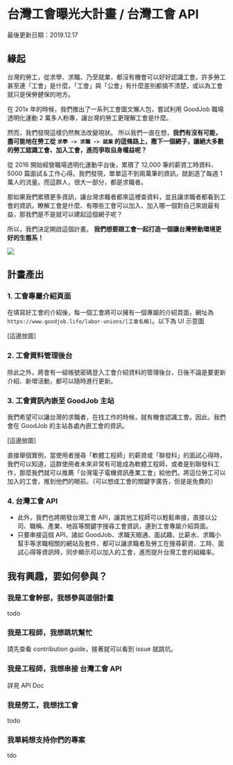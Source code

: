 # 台灣工會曝光大計畫 / 台灣工會 API 

最後更新日期：2019.12.17

## 緣起
台灣的勞工，從求學、求職、乃至就業，都沒有機會可以好好認識工會。許多勞工甚至連「工會」是什麼，「工會」與「公會」有什麼差別都搞不清楚，或以為工會就只是保勞健保的地方。

在 201x 年的時候，我們推出了一系列工會圖文懶人包，嘗試利用 GoodJob 職場透明化運動 2 萬多人粉專，讓台灣的勞工更理解工會是什麼。

然而，我們發現這樣仍然無法改變現狀。
所以我們一直在想，**我們有沒有可能，盡可能地在勞工從 `求學 -> 求職 -> 就業` 的這條路上，撒下一個網子，讓絕大多數的勞工認識工會、加入工會，進而爭取自身權益呢？**

從 2016 開始經營職場透明化運動平台後，累積了 12,000 筆的薪資工時資料、5000 篇面試＆工作心得。我們發現，單單這不到兩萬筆的資訊，就創造了每週 1 萬人的流量。而這群人，很大一部分，都是求職者。

那如果我們累積更多資訊，讓台灣求職者都來這裡查資料，並且讓求職者都看到工會的資訊，瞭解工會是什麼、有哪些工會可以加入、加入哪一個對自己來說最有益，那我們是不是就可以建起這個網子呢？

所以，我們決定開啟這個計畫。
**我們想要跟工會一起打造一個讓台灣勞動環境更好的生態系！**

![](https://i.imgur.com/d7J7RZs.png)


## 計畫產出

### 1. 工會專屬介紹頁面
在填寫好工會的介紹後，每一個工會將可以擁有一個專屬的介紹頁面，網址為 `https://www.goodjob.life/labor-unions/[工會名稱]`。以下為 UI 示意圖

[這邊放圖]

### 2. 工會資料管理後台
除此之外，將會有一組帳號密碼登入工會介紹資料的管理後台，日後不論是要更新介紹、新增活動，都可以隨時進行更新。

### 3. 工會資訊內嵌至 GoodJob 主站
我們希望可以讓台灣的求職者，在找工作的時候，就有機會認識工會。因此，我們會在 GoodJob 的主站各處內嵌工會的資訊。

[這邊放圖]

直接舉個實例，當使用者搜尋「軟體工程師」的薪資或「聯發科」的面試心得時，我們可以知道，這群使用者未來非常有可能成為軟體工程師，或者是到聯發科工作，那麼我們就可以推薦「台灣電子電機資訊產業工會」給他們。將這位勞工可以加入的工會，推到他們的眼前。（可以想成工會的關鍵字廣告，但是是免費的）


### 4. 台灣工會 API
- 此外，我們也將開發台灣工會 API，讓其他工程師可以輕鬆串接，直接以公司、職稱、產業、地區等關鍵字搜尋工會資訊，連到工會專屬介紹頁面。
- 只要串接這個 API，諸如 GoodJob、求職天眼通、面試趣、比薪水、求職小幫手等求職相關的網站及套件，都可以讓求職者及勞工在搜尋薪資、工時、面試心得等資訊時，同步顯示可以加入的工會，進而提升台灣工會的組織率。


## 我有興趣，要如何參與？

### 我是工會幹部，我想參與這個計畫
todo

### 我是工程師，我想跳坑幫忙
請先查看 contribution guide，接著就可以看到 issue 就跳坑。

### 我是工程師，我想串接 台灣工會 API 
詳見 API Doc

### 我是勞工，我想找工會
todo

### 我單純想支持你們的專案
tdo
